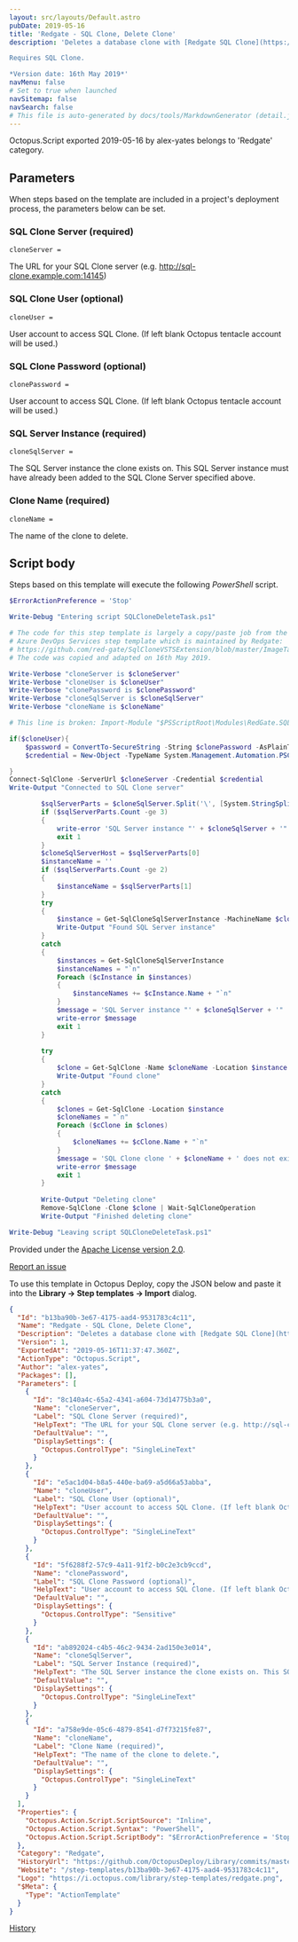 ```yaml
---
layout: src/layouts/Default.astro
pubDate: 2019-05-16
title: 'Redgate - SQL Clone, Delete Clone'
description: 'Deletes a database clone with [Redgate SQL Clone](https://www.red-gate.com/products/dba/sql-clone/index).

Requires SQL Clone.

*Version date: 16th May 2019*'
navMenu: false
# Set to true when launched
navSitemap: false
navSearch: false
# This file is auto-generated by docs/tools/MarkdownGenerator (detail.js)
---
```


Octopus.Script exported 2019-05-16 by alex-yates belongs to 'Redgate' category.

## Parameters

When steps based on the template are included in a project's deployment process, the parameters below can be set.


<div class="param">

### SQL Clone Server (required)

`cloneServer = `

The URL for your SQL Clone server (e.g. http://sql-clone.example.com:14145)

</div>
        
<div class="param">

### SQL Clone User (optional)

`cloneUser = `

User account to access SQL Clone. (If left blank Octopus tentacle account will be used.)

</div>
        
<div class="param">

### SQL Clone Password (optional)

`clonePassword = `

User account to access SQL Clone. (If left blank Octopus tentacle account will be used.)

</div>
        
<div class="param">

### SQL Server Instance (required)

`cloneSqlServer = `

The SQL Server instance the clone exists on. This SQL Server instance must have already been added to the SQL Clone Server specified above.

</div>
        
<div class="param">

### Clone Name (required)

`cloneName = `

The name of the clone to delete.

</div>
        

## Script body

Steps based on this template will execute the following *PowerShell* script.

```powershell
$ErrorActionPreference = 'Stop'

Write-Debug "Entering script SQLCloneDeleteTask.ps1"

# The code for this step template is largely a copy/paste job from the
# Azure DevOps Services step template which is maintained by Redgate:
# https://github.com/red-gate/SqlCloneVSTSExtension/blob/master/ImageTask/SQLCloneImageTask.ps1
# The code was copied and adapted on 16th May 2019.

Write-Verbose "cloneServer is $cloneServer"
Write-Verbose "cloneUser is $cloneUser"
Write-Verbose "clonePassword is $clonePassword"
Write-Verbose "cloneSqlServer is $cloneSqlServer"
Write-Verbose "cloneName is $cloneName"

# This line is broken: Import-Module "$PSScriptRoot\Modules\RedGate.SQLClone.PowerShell.dll"

if($cloneUser){
    $password = ConvertTo-SecureString -String $clonePassword -AsPlainText -Force
    $credential = New-Object -TypeName System.Management.Automation.PSCredential -ArgumentList $cloneUser,$password

}
Connect-SqlClone -ServerUrl $cloneServer -Credential $credential
Write-Output "Connected to SQL Clone server"

        $sqlServerParts = $cloneSqlServer.Split('\', [System.StringSplitOptions]::RemoveEmptyEntries)
        if ($sqlServerParts.Count -ge 3)
        {
            write-error 'SQL Server instance "' + $cloneSqlServer + '" has not been recognised, if specifying a named instance please use "machine\instance"'
            exit 1
        }
        $cloneSqlServerHost = $sqlServerParts[0]
        $instanceName = ''
        if ($sqlServerParts.Count -ge 2)
        {
            $instanceName = $sqlServerParts[1]
        }
        try
        {
            $instance = Get-SqlCloneSqlServerInstance -MachineName $cloneSqlServerHost -InstanceName $instanceName
            Write-Output "Found SQL Server instance"
        }
        catch
        {
            $instances = Get-SqlCloneSqlServerInstance
            $instanceNames = "`n"
            Foreach ($cInstance in $instances)
            {
                $instanceNames += $cInstance.Name + "`n"
            }
            $message = 'SQL Server instance "' + $cloneSqlServer + '"  has not been added to SQL Clone, available instances:' + $instanceNames
            write-error $message
            exit 1
        }
        
        try
        {
            $clone = Get-SqlClone -Name $cloneName -Location $instance
            Write-Output "Found clone"
        }
        catch
        {
            $clones = Get-SqlClone -Location $instance
            $cloneNames = "`n"
            Foreach ($cClone in $clones)
            {
                $cloneNames += $cClone.Name + "`n"
            }
            $message = 'SQL Clone clone ' + $cloneName + ' does not exist, available clones on SQL instance "' + $cloneSqlServer + '":' + $cloneNames
            write-error $message
            exit 1
        }
        
        Write-Output "Deleting clone"
        Remove-SqlClone -Clone $clone | Wait-SqlCloneOperation
        Write-Output "Finished deleting clone"     

Write-Debug "Leaving script SQLCloneDeleteTask.ps1"
```

Provided under the [Apache License version 2.0](https://github.com/OctopusDeploy/Library/blob/master/LICENSE.txt).

[Report an issue](https://github.com/OctopusDeploy/Library/issues/new?assignees=&labels=&projects=&template=bug-report.yml&title=Issue%20with%20Redgate%20-%20SQL%20Clone%2C%20Delete%20Clone&step-template=Redgate%20-%20SQL%20Clone%2C%20Delete%20Clone)

<div class="get-json">

To use this template in Octopus Deploy, copy the JSON below and paste it into the **Library → Step templates → Import** dialog.

```json
{
  "Id": "b13ba90b-3e67-4175-aad4-9531783c4c11",
  "Name": "Redgate - SQL Clone, Delete Clone",
  "Description": "Deletes a database clone with [Redgate SQL Clone](https://www.red-gate.com/products/dba/sql-clone/index).\n\nRequires SQL Clone.\n\n*Version date: 16th May 2019*",
  "Version": 1,
  "ExportedAt": "2019-05-16T11:37:47.360Z",
  "ActionType": "Octopus.Script",
  "Author": "alex-yates",
  "Packages": [],
  "Parameters": [
    {
      "Id": "8c140a4c-65a2-4341-a604-73d14775b3a0",
      "Name": "cloneServer",
      "Label": "SQL Clone Server (required)",
      "HelpText": "The URL for your SQL Clone server (e.g. http://sql-clone.example.com:14145)",
      "DefaultValue": "",
      "DisplaySettings": {
        "Octopus.ControlType": "SingleLineText"
      }
    },
    {
      "Id": "e5ac1d04-b8a5-440e-ba69-a5d66a53abba",
      "Name": "cloneUser",
      "Label": "SQL Clone User (optional)",
      "HelpText": "User account to access SQL Clone. (If left blank Octopus tentacle account will be used.)",
      "DefaultValue": "",
      "DisplaySettings": {
        "Octopus.ControlType": "SingleLineText"
      }
    },
    {
      "Id": "5f6288f2-57c9-4a11-91f2-b0c2e3cb9ccd",
      "Name": "clonePassword",
      "Label": "SQL Clone Password (optional)",
      "HelpText": "User account to access SQL Clone. (If left blank Octopus tentacle account will be used.)",
      "DefaultValue": "",
      "DisplaySettings": {
        "Octopus.ControlType": "Sensitive"
      }
    },
    {
      "Id": "ab892024-c4b5-46c2-9434-2ad150e3e014",
      "Name": "cloneSqlServer",
      "Label": "SQL Server Instance (required)",
      "HelpText": "The SQL Server instance the clone exists on. This SQL Server instance must have already been added to the SQL Clone Server specified above.",
      "DefaultValue": "",
      "DisplaySettings": {
        "Octopus.ControlType": "SingleLineText"
      }
    },
    {
      "Id": "a758e9de-05c6-4879-8541-d7f73215fe87",
      "Name": "cloneName",
      "Label": "Clone Name (required)",
      "HelpText": "The name of the clone to delete.",
      "DefaultValue": "",
      "DisplaySettings": {
        "Octopus.ControlType": "SingleLineText"
      }
    }
  ],
  "Properties": {
    "Octopus.Action.Script.ScriptSource": "Inline",
    "Octopus.Action.Script.Syntax": "PowerShell",
    "Octopus.Action.Script.ScriptBody": "$ErrorActionPreference = 'Stop'\n\nWrite-Debug \"Entering script SQLCloneDeleteTask.ps1\"\n\n# The code for this step template is largely a copy/paste job from the\n# Azure DevOps Services step template which is maintained by Redgate:\n# https://github.com/red-gate/SqlCloneVSTSExtension/blob/master/ImageTask/SQLCloneImageTask.ps1\n# The code was copied and adapted on 16th May 2019.\n\nWrite-Verbose \"cloneServer is $cloneServer\"\nWrite-Verbose \"cloneUser is $cloneUser\"\nWrite-Verbose \"clonePassword is $clonePassword\"\nWrite-Verbose \"cloneSqlServer is $cloneSqlServer\"\nWrite-Verbose \"cloneName is $cloneName\"\n\n# This line is broken: Import-Module \"$PSScriptRoot\\Modules\\RedGate.SQLClone.PowerShell.dll\"\n\nif($cloneUser){\n    $password = ConvertTo-SecureString -String $clonePassword -AsPlainText -Force\n    $credential = New-Object -TypeName System.Management.Automation.PSCredential -ArgumentList $cloneUser,$password\n\n}\nConnect-SqlClone -ServerUrl $cloneServer -Credential $credential\nWrite-Output \"Connected to SQL Clone server\"\n\n        $sqlServerParts = $cloneSqlServer.Split('\\', [System.StringSplitOptions]::RemoveEmptyEntries)\n        if ($sqlServerParts.Count -ge 3)\n        {\n            write-error 'SQL Server instance \"' + $cloneSqlServer + '\" has not been recognised, if specifying a named instance please use \"machine\\instance\"'\n            exit 1\n        }\n        $cloneSqlServerHost = $sqlServerParts[0]\n        $instanceName = ''\n        if ($sqlServerParts.Count -ge 2)\n        {\n            $instanceName = $sqlServerParts[1]\n        }\n        try\n        {\n            $instance = Get-SqlCloneSqlServerInstance -MachineName $cloneSqlServerHost -InstanceName $instanceName\n            Write-Output \"Found SQL Server instance\"\n        }\n        catch\n        {\n            $instances = Get-SqlCloneSqlServerInstance\n            $instanceNames = \"`n\"\n            Foreach ($cInstance in $instances)\n            {\n                $instanceNames += $cInstance.Name + \"`n\"\n            }\n            $message = 'SQL Server instance \"' + $cloneSqlServer + '\"  has not been added to SQL Clone, available instances:' + $instanceNames\n            write-error $message\n            exit 1\n        }\n        \n        try\n        {\n            $clone = Get-SqlClone -Name $cloneName -Location $instance\n            Write-Output \"Found clone\"\n        }\n        catch\n        {\n            $clones = Get-SqlClone -Location $instance\n            $cloneNames = \"`n\"\n            Foreach ($cClone in $clones)\n            {\n                $cloneNames += $cClone.Name + \"`n\"\n            }\n            $message = 'SQL Clone clone ' + $cloneName + ' does not exist, available clones on SQL instance \"' + $cloneSqlServer + '\":' + $cloneNames\n            write-error $message\n            exit 1\n        }\n        \n        Write-Output \"Deleting clone\"\n        Remove-SqlClone -Clone $clone | Wait-SqlCloneOperation\n        Write-Output \"Finished deleting clone\"     \n\nWrite-Debug \"Leaving script SQLCloneDeleteTask.ps1\""
  },
  "Category": "Redgate",
  "HistoryUrl": "https://github.com/OctopusDeploy/Library/commits/master/step-templates//opt/buildagent/work/75443764cd38076d/step-templates/redgate-sql-clone-delete-clone.json",
  "Website": "/step-templates/b13ba90b-3e67-4175-aad4-9531783c4c11",
  "Logo": "https://i.octopus.com/library/step-templates/redgate.png",
  "$Meta": {
    "Type": "ActionTemplate"
  }
}
```

[History](https://github.com/OctopusDeploy/Library/commits/master/step-templates/https://github.com/OctopusDeploy/Library/commits/master/step-templates//opt/buildagent/work/75443764cd38076d/step-templates/redgate-sql-clone-delete-clone.json)

</div>
